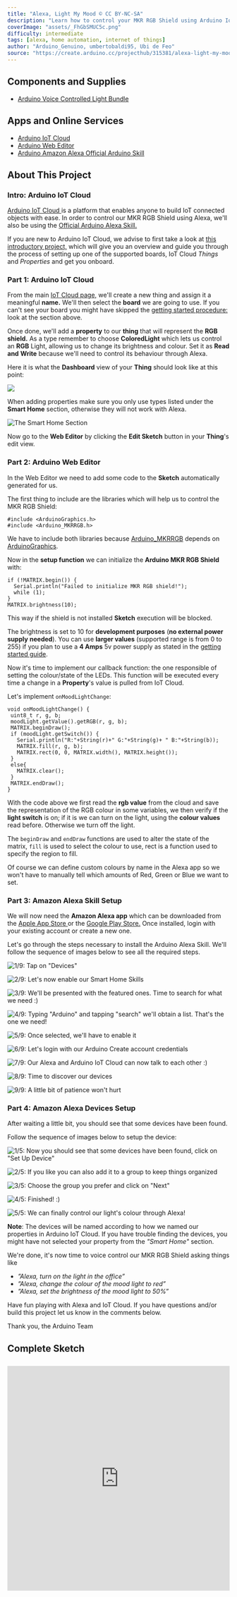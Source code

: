```yaml
---
title: "Alexa, Light My Mood © CC BY-NC-SA"
description: "Learn how to control your MKR RGB Shield using Arduino IoT Cloud and Amazon Alexa."
coverImage: "assets/_FhGbSMUC5c.png"
difficulty: intermediate
tags: [alexa, home automation, internet of things]
author: "Arduino_Genuino, umbertobaldi95, Ubi de Feo"
source: "https://create.arduino.cc/projecthub/315381/alexa-light-my-mood-885534"
---
```


## Components and Supplies

- [Arduino Voice Controlled Light Bundle](https://store.arduino.cc/voice-controlled-light-bundle)

## Apps and Online Services

- [Arduino IoT Cloud](https://cloud.arduino.cc)
- [Arduino Web Editor](https://create.arduino.cc/editor)
- [Arduino Amazon Alexa Official Arduino Skill](https://www.amazon.com/Arduino-LLC/dp/B07ZT2PK2H)

## About This Project

### Intro: Arduino IoT Cloud

[Arduino IoT Cloud ](https://create.arduino.cc/iot/)is a platform that enables anyone to build IoT connected objects with ease. In order to control our MKR RGB Shield using Alexa, we'll also be using the [Official Arduino Alexa Skill.](https://www.amazon.com/Arduino-LLC/dp/B07ZT2PK2H)

If you are new to Arduino IoT Cloud, we advise to first take a look at [this introductory project,](https://create.arduino.cc/projecthub/133030/iot-cloud-getting-started-c93255) which will give you an overview and guide you through the process of setting up one of the supported boards, IoT Cloud *Things* and *Properties* and get you onboard.

### Part 1: Arduino IoT Cloud

From the main [IoT Cloud page,](https://create.arduino.cc/iot/things) we'll create a new thing and assign it a meaningful **name.** We'll then select the **board** we are going to use. If you can't see your board you might have skipped the [getting started procedure:](https://create.arduino.cc/getting-started) look at the section above.

Once done, we'll add a **property** to our **thing** that will represent the **RGB shield.** As a type remember to choose **ColoredLight** which lets us control an **RGB** Light, allowing us to change its brightness and colour. Set it as **Read** **and** **Write** because we'll need to control its behaviour through Alexa.

Here it is what the **Dashboard** view of your **Thing** should look like at this point:

![](assets/screenshot_from_2019-12-23_15-37-38_lFNTKH9oSn.png)

When adding properties make sure you only use types listed under the **Smart Home** section, otherwise they will not work with Alexa.

![The Smart Home Section](assets/smart_home_rectangle_dLR0YJgofD.png)


Now go to the **Web Editor** by clicking the **Edit Sketch** button in your **Thing**'s edit view.

### Part 2: Arduino Web Editor

In the Web Editor we need to add some code to the **Sketch** automatically generated for us.

The first thing to include are the libraries which will help us to control the MKR RGB Shield:

```arduino
#include <ArduinoGraphics.h> 
#include <Arduino_MKRRGB.h>
```

We have to include both libraries because [Arduino\_MKRRGB](https://www.arduino.cc/en/Reference/ArduinoMKRRGB) depends on [ArduinoGraphics](https://www.arduino.cc/en/Reference/ArduinoGraphics).

Now in the **setup function** we can initialize the **Arduino MKR RGB Shield** with:

```arduino
if (!MATRIX.begin()) {
  Serial.println("Failed to initialize MKR RGB shield!");
  while (1);
}
MATRIX.brightness(10);
```

This way if the shield is not installed **Sketch** execution will be blocked.

The brightness is set to 10 for **development purposes** (**no external power supply** **needed**). You can use **larger values** (supported range is from 0 to 255) if you plan to use a **4 Amps** 5v power supply as stated in the [getting started guide](https://www.arduino.cc/en/guide/MKRRGBShield).

Now it's time to implement our callback function: the one responsible of setting the colour/state of the LEDs. This function will be executed every time a change in a **Property**'s value is pulled from IoT Cloud.

Let's implement `onMoodLightChange`:

```arduino
void onMoodLightChange() {
 uint8_t r, g, b;
 moodLight.getValue().getRGB(r, g, b);
 MATRIX.beginDraw();
 if (moodLight.getSwitch()) {
   Serial.println("R:"+String(r)+" G:"+String(g)+ " B:"+String(b));
   MATRIX.fill(r, g, b);
   MATRIX.rect(0, 0, MATRIX.width(), MATRIX.height());
 }
 else{
   MATRIX.clear();
 }
 MATRIX.endDraw();
}
```

With the code above we first read the **rgb value** from the cloud and save the representation of the RGB colour in some variables, we then verify if the **light switch** is on; if it is we can turn on the light, using the **colour values** read before. Otherwise we turn off the light.

The `beginDraw` and `endDraw` functions are used to alter the state of the matrix, `fill` is used to select the colour to use, rect is a function used to specify the region to fill.

Of course we can define custom colours by name in the Alexa app so we won't have to manually tell which amounts of Red, Green or Blue we want to set. 

### Part 3: Amazon Alexa Skill Setup

We will now need the **Amazon Alexa app** which can be downloaded from the [Apple App Store ](https://apps.apple.com/us/app/amazon-alexa/id944011620)or the [Google Play Store.](https://play.google.com/store/apps/details?id=com.amazon.dee.app) Once installed, login with your existing account or create a new one.

Let's go through the steps necessary to install the Arduino Alexa Skill. We'll follow the sequence of images below to see all the required steps.

![1/9: Tap on "Devices"](assets/00_RFm9P2qzyB.png)



![2/9: Let's now enable our Smart Home Skills](assets/01_nKLOMzvdse.png)



![3/9: We'll be presented with the featured ones. Time to search for what we need :)](assets/02_fyS5DtH2jX.png)



![4/9: Typing "Arduino" and tapping "search" we'll obtain a list. That's the one we need!](assets/03_Kjb6Zxk2xW.png)



![5/9: Once selected, we'll have to enable it](assets/04_RmBI4TuYcP.png)



![6/9: Let's login with our Arduino Create account credentials](assets/05_9hXfJxgMoj.png)



![7/9: Our Alexa and Arduino IoT Cloud can now talk to each other :)](assets/06_Jjp2QJHzKk.png)



![8/9: Time to discover our devices](assets/07_2GYqgv30SB.png)


![9/9: A little bit of patience won't hurt](assets/08_EVOIbCD6hI.png)



### Part 4: Amazon Alexa Devices Setup

After waiting a little bit, you should see that some devices have been found.

Follow the sequence of images below to setup the device:

![ 1/5: Now you should see that some devices have been found, click on "Set Up Device"](assets/01_jy55ZdUN5q.png)


![2/5: If you like you can also add it to a group to keep things organized](assets/02_CJJ609n37L.png)



![3/5: Choose the group you prefer and click on "Next"](assets/03_Cq0fPcmll9.png)



![4/5: Finished! :)](assets/04_FsdBW0Lgiq.png)



![5/5: We can finally control our light's colour through Alexa!](assets/05_63AzPXg1Rn.png)


**Note**: The devices will be named according to how we named our properties in Arduino IoT Cloud. If you have trouble finding the devices, you might have not selected your property from the *"Smart Home"* section.

We're done, it's now time to voice control our MKR RGB Shield asking things like

* *”Alexa, turn on the light in the office”*
* *”Alexa, change the colour of the mood light to red”*
* *”Alexa, set the brightness of the mood light to 50%”*

Have fun playing with Alexa and IoT Cloud. If you have questions and/or build this project let us know in the comments below.

Thank you, the Arduino Team


## Complete Sketch


<iframe src='https://create.arduino.cc/editor/Arduino_Genuino/42c17c42-6c91-43fe-9079-125f6ce94d9b/preview?embed&snippet' style='height:510px;width:100%;margin:10px 0' frameborder='0'></iframe>
